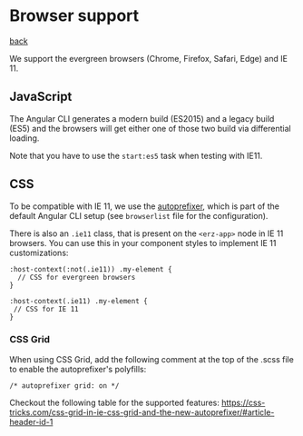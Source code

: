 # Browser support

[back](../README.md)

We support the evergreen browsers (Chrome, Firefox, Safari, Edge) and
IE 11.

## JavaScript

The Angular CLI generates a modern build (ES2015) and a legacy build
(ES5) and the browsers will get either one of those two build via
differential loading.

Note that you have to use the `start:es5` task when testing with IE11.

## CSS

To be compatible with IE 11, we use the
[autoprefixer](https://github.com/postcss/autoprefixer), which is part
of the default Angular CLI setup (see `browserlist` file for the
configuration).

There is also an `.ie11` class, that is present on the `<erz-app>`
node in IE 11 browsers. You can use this in your component styles to
implement IE 11 customizations:

```
:host-context(:not(.ie11)) .my-element {
  // CSS for evergreen browsers
}

:host-context(.ie11) .my-element {
 // CSS for IE 11
}
```

### CSS Grid

When using CSS Grid, add the following comment at the top of the .scss file to enable the autoprefixer's polyfills:

```
/* autoprefixer grid: on */
```

Checkout the following table for the supported features: https://css-tricks.com/css-grid-in-ie-css-grid-and-the-new-autoprefixer/#article-header-id-1
